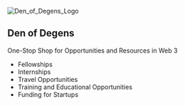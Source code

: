 ![Den_of_Degens_Logo](https://user-images.githubusercontent.com/100870737/225301017-97560c61-597d-4b84-9257-974cd4d14614.png)

## Den of Degens
One-Stop Shop for Opportunities and Resources in Web 3
- Fellowships
- Internships
- Travel Opportunities
- Training and Educational Opportunities
- Funding for Startups
